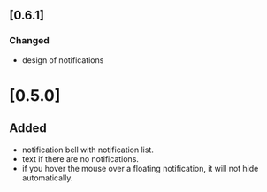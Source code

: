 ## [0.6.1]

### Changed

- design of notifications

# [0.5.0]

## Added

- notification bell with notification list.
- text if there are no notifications.
- if you hover the mouse over a floating notification, it will not hide automatically.
